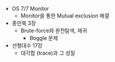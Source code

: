 * OS 7/7 Monitor
    * Monitor을 통한 Mutual exclusion 해결
* 종만북 3장
    * Brute-force와 완전탐색, 재귀
        * Boggle 문제
* 선형대수 17강
    * 대각합 (trace)과 그 성질
